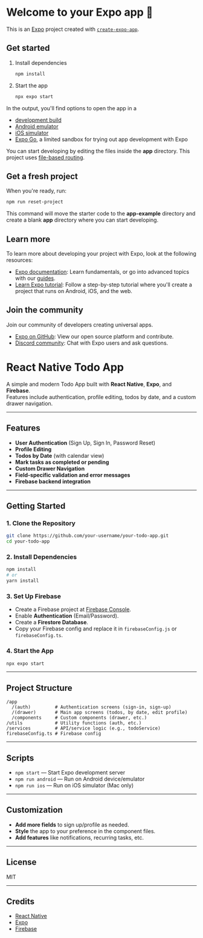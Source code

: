 # Welcome to your Expo app 👋

This is an [Expo](https://expo.dev) project created with [`create-expo-app`](https://www.npmjs.com/package/create-expo-app).

## Get started

1. Install dependencies

   ```bash
   npm install
   ```

2. Start the app

   ```bash
   npx expo start
   ```

In the output, you'll find options to open the app in a

- [development build](https://docs.expo.dev/develop/development-builds/introduction/)
- [Android emulator](https://docs.expo.dev/workflow/android-studio-emulator/)
- [iOS simulator](https://docs.expo.dev/workflow/ios-simulator/)
- [Expo Go](https://expo.dev/go), a limited sandbox for trying out app development with Expo

You can start developing by editing the files inside the **app** directory. This project uses [file-based routing](https://docs.expo.dev/router/introduction).

## Get a fresh project

When you're ready, run:

```bash
npm run reset-project
```

This command will move the starter code to the **app-example** directory and create a blank **app** directory where you can start developing.

## Learn more

To learn more about developing your project with Expo, look at the following resources:

- [Expo documentation](https://docs.expo.dev/): Learn fundamentals, or go into advanced topics with our [guides](https://docs.expo.dev/guides).
- [Learn Expo tutorial](https://docs.expo.dev/tutorial/introduction/): Follow a step-by-step tutorial where you'll create a project that runs on Android, iOS, and the web.

## Join the community

Join our community of developers creating universal apps.

- [Expo on GitHub](https://github.com/expo/expo): View our open source platform and contribute.
- [Discord community](https://chat.expo.dev): Chat with Expo users and ask questions.

# React Native Todo App

A simple and modern Todo App built with **React Native**, **Expo**, and **Firebase**.  
Features include authentication, profile editing, todos by date, and a custom drawer navigation.

---

## Features

- **User Authentication** (Sign Up, Sign In, Password Reset)
- **Profile Editing**
- **Todos by Date** (with calendar view)
- **Mark tasks as completed or pending**
- **Custom Drawer Navigation**
- **Field-specific validation and error messages**
- **Firebase backend integration**

---

## Getting Started

### 1. Clone the Repository

```sh
git clone https://github.com/your-username/your-todo-app.git
cd your-todo-app
```

### 2. Install Dependencies

```sh
npm install
# or
yarn install
```

### 3. Set Up Firebase

- Create a Firebase project at [Firebase Console](https://console.firebase.google.com/).
- Enable **Authentication** (Email/Password).
- Create a **Firestore Database**.
- Copy your Firebase config and replace it in `firebaseConfig.js` or `firebaseConfig.ts`.

### 4. Start the App

```sh
npx expo start
```

---

## Project Structure

```
/app
  /(auth)         # Authentication screens (sign-in, sign-up)
  /(drawer)       # Main app screens (todos, by date, edit profile)
  /components     # Custom components (drawer, etc.)
/utils            # Utility functions (auth, etc.)
/services         # API/service logic (e.g., todoService)
firebaseConfig.ts # Firebase config
```

---

## Scripts

- `npm start` — Start Expo development server
- `npm run android` — Run on Android device/emulator
- `npm run ios` — Run on iOS simulator (Mac only)

---

## Customization

- **Add more fields** to sign up/profile as needed.
- **Style** the app to your preference in the component files.
- **Add features** like notifications, recurring tasks, etc.

---

## License

MIT

---

## Credits

- [React Native](https://reactnative.dev/)
- [Expo](https://expo.dev/)
- [Firebase](https://firebase.google.com/)
